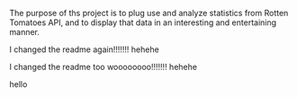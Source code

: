 The purpose of ths project is to plug use and analyze statistics from Rotten Tomatoes API, and to display that data in an interesting and entertaining manner.



I changed the readme again!!!!!!! hehehe

I changed the readme too woooooooo!!!!!!! hehehe


hello


